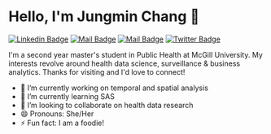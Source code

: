 # Hello, I'm Jungmin Chang 👋

[![Linkedin Badge](https://img.shields.io/badge/-Jungmin-0e76a8?style=flat&labelColor=0e76a8&logo=linkedin&logoColor=white)](https://www.linkedin.com/in/jungmin-chang-0301/)  [![Mail Badge](https://img.shields.io/badge/-@c.jungmini-e84393?style=flat&labelColor=e84393&logo=instagram&logoColor=white)](https://instagram.com/c.jungmini)  [![Mail Badge](https://img.shields.io/badge/-jungmini0301-c0392b?style=flat&labelColor=c0392b&logo=gmail&logoColor=white)](mailto:jungmini0301@gmail.com)  [![Twitter Badge](https://img.shields.io/badge/-@JungminChang-1ca0f1?style=flat&labelColor=1ca0f1&logo=twitter&logoColor=white&link=https://twitter.com/JungminChang)](https://twitter.com/JungminChang) 

I'm a second year master's student in Public Health at McGill University. My interests revolve around health data science, surveillance & business analytics. Thanks for visiting and I'd love to connect!

- 🔭 I’m currently working on temporal and spatial analysis
- 🌱 I’m currently learning SAS
- 👯 I’m looking to collaborate on health data research
- 😄 Pronouns: She/Her
- ⚡ Fun fact: I am a foodie!

